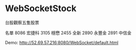 # WebSocketStock
台股觀察五隻股票

名單
8086 宏捷科
3105 穩懋
2455 全新
2890 永豐金
2891 中信金

Demo: http://52.69.57.216:8080/WebSocket/default.html
